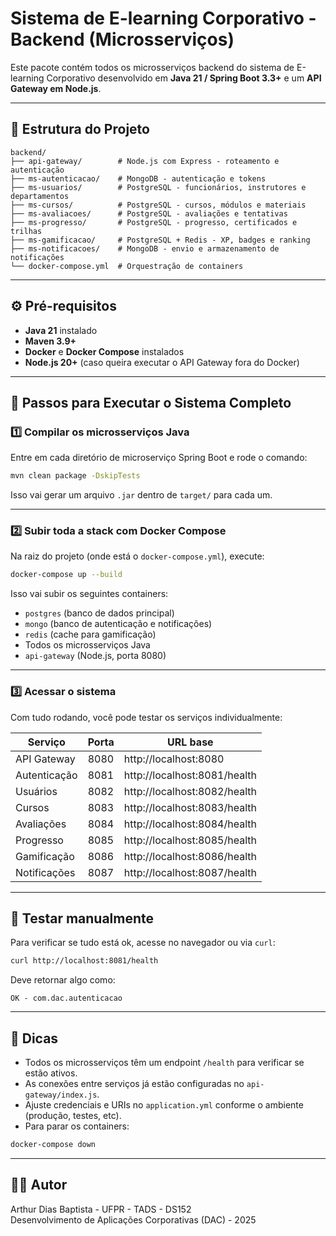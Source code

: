 # Sistema de E-learning Corporativo - Backend (Microsserviços)

Este pacote contém todos os microsserviços backend do sistema de E-learning Corporativo desenvolvido em **Java 21 / Spring Boot 3.3+** e um **API Gateway em Node.js**.

---

## 🧩 Estrutura do Projeto

```
backend/
├── api-gateway/        # Node.js com Express - roteamento e autenticação
├── ms-autenticacao/    # MongoDB - autenticação e tokens
├── ms-usuarios/        # PostgreSQL - funcionários, instrutores e departamentos
├── ms-cursos/          # PostgreSQL - cursos, módulos e materiais
├── ms-avaliacoes/      # PostgreSQL - avaliações e tentativas
├── ms-progresso/       # PostgreSQL - progresso, certificados e trilhas
├── ms-gamificacao/     # PostgreSQL + Redis - XP, badges e ranking
├── ms-notificacoes/    # MongoDB - envio e armazenamento de notificações
└── docker-compose.yml  # Orquestração de containers
```

---

## ⚙️ Pré-requisitos

- **Java 21** instalado  
- **Maven 3.9+**  
- **Docker** e **Docker Compose** instalados  
- **Node.js 20+** (caso queira executar o API Gateway fora do Docker)

---

## 🚀 Passos para Executar o Sistema Completo

### 1️⃣ Compilar os microsserviços Java

Entre em cada diretório de microserviço Spring Boot e rode o comando:

```bash
mvn clean package -DskipTests
```

Isso vai gerar um arquivo `.jar` dentro de `target/` para cada um.

---

### 2️⃣ Subir toda a stack com Docker Compose

Na raiz do projeto (onde está o `docker-compose.yml`), execute:

```bash
docker-compose up --build
```

Isso vai subir os seguintes containers:

- `postgres` (banco de dados principal)
- `mongo` (banco de autenticação e notificações)
- `redis` (cache para gamificação)
- Todos os microsserviços Java
- `api-gateway` (Node.js, porta 8080)

---

### 3️⃣ Acessar o sistema

Com tudo rodando, você pode testar os serviços individualmente:

| Serviço | Porta | URL base |
|----------|--------|----------|
| API Gateway | 8080 | http://localhost:8080 |
| Autenticação | 8081 | http://localhost:8081/health |
| Usuários | 8082 | http://localhost:8082/health |
| Cursos | 8083 | http://localhost:8083/health |
| Avaliações | 8084 | http://localhost:8084/health |
| Progresso | 8085 | http://localhost:8085/health |
| Gamificação | 8086 | http://localhost:8086/health |
| Notificações | 8087 | http://localhost:8087/health |

---

## 🧪 Testar manualmente

Para verificar se tudo está ok, acesse no navegador ou via `curl`:

```bash
curl http://localhost:8081/health
```

Deve retornar algo como:

```
OK - com.dac.autenticacao
```

---

## 🧰 Dicas

- Todos os microsserviços têm um endpoint `/health` para verificar se estão ativos.
- As conexões entre serviços já estão configuradas no `api-gateway/index.js`.
- Ajuste credenciais e URIs no `application.yml` conforme o ambiente (produção, testes, etc).
- Para parar os containers:

```bash
docker-compose down
```

---

## 👨‍💻 Autor
Arthur Dias Baptista - UFPR - TADS - DS152  
Desenvolvimento de Aplicações Corporativas (DAC) - 2025
